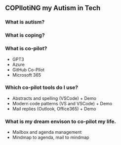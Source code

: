 ## COPIlotiNG my Autism in Tech ##
### What is autism?
### What is coping?
### What is co-pilot?
- GPT3
- Azure
- GitHub Co-Pllot
- Microsoft 365
### Which co-pilot tools do I use?
- Abstracts and spelling (VSCode) + Demo
- Modern code patterns (VS and VSCode) + Demo
- Mail replies (Outlook, Office365) + Demo

### What is my dream envison to co-pilot my life.
- Mailbox and agenda management
- Mindmap to agenda, mail to mindmap